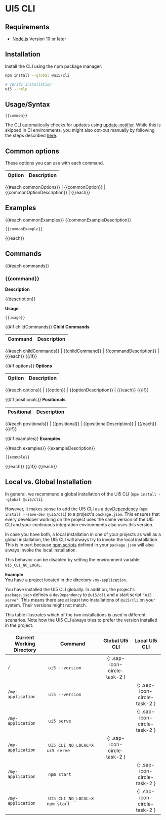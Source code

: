 # UI5 CLI
## Requirements
- [Node.js](https://nodejs.org/) Version 10 or later

## Installation

Install the CLI using the npm package manager:

```sh
npm install --global @ui5/cli

# Verify installation
ui5 --help
```

## Usage/Syntax

`
{{common}}
`

The CLI automatically checks for updates using [update-notifier](https://github.com/yeoman/update-notifier). While this is skipped in CI environments, you might also opt-out manually by following the steps described [here](https://github.com/yeoman/update-notifier/blob/master/readme.md#user-settings).

## Common options

These options you can use with each command.

| Option | Description |
| --- | --- |
{{#each commonOptions}}
| {{commonOption}} | {{commonOptionDescription}} |
{{/each}}

## Examples

{{#each commonExamples}}
{{commonExampleDescription}}
```
{{commonExample}}
```
{{/each}}

## Commands

{{#each commands}}
### {{command}}

**Description**

{{description}}

**Usage**

`
{{usage}}
`

{{#if childCommands}}
**Child Commands**

| Command | Description |
| --- | --- |
{{#each childCommands}}
| {{childCommand}} | {{commandDescription}} |
{{/each}}
{{/if}}

{{#if options}}
**Options**

| Option | Description |
| --- | --- |
{{#each options}}
| {{option}} | {{optionDescription}} |
{{/each}}
{{/if}}

{{#if positionals}}
**Positionals**

| Positional | Description |
| --- | --- |
{{#each positionals}}
| {{positional}} | {{positionalDescription}} |
{{/each}}
{{/if}}

{{#if examples}}
**Examples**

{{#each examples}}
{{exampleDescription}}
```
{{example}}
```
{{/each}}
{{/if}}
{{/each}}

## Local vs. Global Installation
In general, we recommend a global installation of the UI5 CLI (`npm install --global @ui5/cli`).

However, it makes sense to add the UI5 CLI as a [devDependency](https://docs.npmjs.com/files/package.json#devdependencies) (`npm install --save-dev @ui5/cli`) to a project's `package.json`. This ensures that every developer working on the project uses the same version of the UI5 CLI and your continuous integration environments also uses this version.

In case you have both, a local installation in one of your projects as well as a global installation, the UI5 CLI will always try to invoke the local installation. This is in part because [npm scripts](https://docs.npmjs.com/misc/scripts) defined in your `package.json` will also always invoke the local installation.

This behavior can be disabled by setting the environment variable `UI5_CLI_NO_LOCAL`.

**Example**  
You have a project located in the directory `/my-application`.

You have installed the UI5 CLI globally. In addition, the project's `package.json` defines a `devDependency` to `@ui5/cli` and a start script `"ui5 serve"`. This means there are at least two installations of `@ui5/cli` on your system. Their versions might not match.

This table illustrates which of the two installations is used in different scenarios. Note how the UI5 CLI always tries to prefer the version installed in the project.

| Current Working Directory | Command                         | Global UI5 CLI | Local UI5 CLI |
| ------------------------- | ------------------------------- | :-----------------------------: | :----------------------------: |
| `/`                       |  `ui5 --version`                |  {: .sap-icon-circle-task-2 }   |
| `/my-application`         |  `ui5 --version`                |                                 |  {: .sap-icon-circle-task-2 }  |
| `/my-application`         |  `ui5 serve`                    |                                 |  {: .sap-icon-circle-task-2 }  |
| `/my-application`         |  `UI5_CLI_NO_LOCAL=X ui5 serve` |  {: .sap-icon-circle-task-2 }   |
| `/my-application`         |  `npm start`                    |                                 |  {: .sap-icon-circle-task-2 }  |
| `/my-application`         |  `UI5_CLI_NO_LOCAL=X npm start` |                                 |  {: .sap-icon-circle-task-2 }  |

